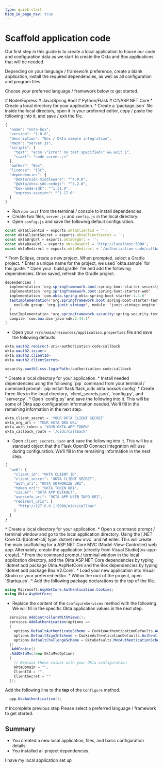 ```yaml
---
type: quick-start
hide_in_page_nav: true
---
```


# Scaffold application code

Our first step in this guide is to create a local application to house our code
and configuration data as we start to create the Okta and Box applications that
will be needed.

Depending on your language / framework preference, create a blank application,
install the required dependencies, as well as all configuration and program
files.

Choose your preferred language / framework below to get started.

<Grid columns='4'>
  <Choose option='programming.platform' value='node' color='blue'>
    # Node/Express
  </Choose>

  <Choose option='programming.platform' value='java' color='blue'>
    # Java/Spring Boot
  </Choose>
  
  <Choose option='programming.platform' value='python' color='blue'>
    # Python/Flask
  </Choose>
  
  <Choose option='programming.platform' value='cs' color='blue'>
    # C#/ASP.NET Core
  </Choose>
</Grid>

<Choice option='programming.platform' value='node' color='none'>
* Create a local directory for your application.
* Create a `package.json` file inside the local directory, open it in your
 preferred editor, copy / paste the following into it, and save / exit the
 file.

```js
{
  "name": "okta-box",
  "version": "1.0.0",
  "description": "Box / Okta sample integration",
  "main": "server.js",
  "scripts": {
    "test": "echo \"Error: no test specified\" && exit 1",
    "start": "node server.js"
  },
  "author": "Box",
  "license": "ISC",
  "dependencies": {
    "@okta/oidc-middleware": "^4.0.0",
    "@okta/okta-sdk-nodejs": "^3.2.0",
    "box-node-sdk": "^1.31.0",
    "express-session": "^1.17.0"
  }
}
```

* Run `npm init` from the terminal / console to install dependencies.
* Create two files, `server.js` and `config.js` in the local directory.
* Open `config.js` and save the following default configuration.

```js
const oktaClientId = exports.oktaClientId = '';
const oktaClientSecret = exports.oktaClientSecret = '';
const oktaOrgUrl = exports.oktaOrgUrl = '';
const oktaBaseUrl = exports.oktaBaseUrl = 'http://localhost:3000';
const oktaRedirect = exports.oktaRedirect = '/authorization-code/callback';
```

</Choice>
<Choice option='programming.platform' value='java' color='none'>
* From Eclipse, create a new project. When prompted, select a Gradle project.
* Enter a unique name for the project, we used `okta.sample` for this guide.
* Open your `build.gradle` file and add the following dependencies. Once saved,
 refresh the Gradle project.

```java
dependencies {
  implementation 'org.springframework.boot:spring-boot-starter-security'
  implementation 'org.springframework.boot:spring-boot-starter-web'
  implementation 'com.okta.spring:okta-spring-boot-starter:1.4.0'
  testImplementation('org.springframework.boot:spring-boot-starter-test') {
    exclude group: 'org.junit.vintage', module: 'junit-vintage-engine'
  }
  testImplementation 'org.springframework.security:spring-security-test'
  compile 'com.box:box-java-sdk:2.44.1'
}
```

* Open your `/src/main/resources/application.properties` file and save the
 following defaults.

```java
okta.oauth2.redirect-uri=/authorization-code/callback
okta.oauth2.issuer=
okta.oauth2.clientId=
okta.oauth2.clientSecret=

security.oauth2.sso.loginPath=/authorization-code/callback
```

</Choice>
<Choice option='programming.platform' value='python' color='none'>
* Create a local directory for your application.
* Install needed dependencies using the following `pip` command from your
 terminal / command prompt: `pip install flask flask_oidc okta boxsdk config`
* Create three files in the local directory, `client_secrets.json`,
 `config.py`, and `server.py`.
* Open `config.py` and save the following into it. This will be some of Okta
 app configuration information needed. We'll fill in the remaining information
 in the next step.

```python
okta_client_secret = 'YOUR OKTA CLIENT SECRET'
okta_org_url = 'YOUR OKTA ORG URL'
okta_auth_token = 'YOUR OKTA APP TOKEN'
okta_callback_route = '/oidc/callback'
```

* Open `client_secrets.json` and save the following into it. This will be a
 standard object that the Flask OpenID Connect integration will use during
 configuration. We'll fill in the remaining information in the next step.

```js
{
  "web": {
    "client_id": "OKTA CLIENT ID",
    "client_secret": "OKTA CLIENT SECRET",
    "auth_uri": "OKTA AUTHORIZE URI",
    "token_uri": "OKTA TOKEN URI",
    "issuer": "OKTA APP DEFAULT",
    "userinfo_uri": "OKTA APP USER INFO URI",
    "redirect_uris": [
      "http://127.0.0.1:5000/oidc/callbac"
    ]
  }
}
```

</Choice>
<Choice option='programming.platform' value='cs' color='none'>
* Create a local directory for your application.
* Open a command prompt / terminal window and go to the local application
directory. Using the [.NET Core CLI][dotnet-cli] type `dotnet new mvc` and hit
enter. This will create the main scaffolding for a ASP.NET Core MVC
(Model-View-Controller) web app. Alternately, create the application
[directly from Visual Studio][vs-app-create].
* From the command prompt / terminal window in the local application directory,
add the Okta ASP.NET Core dependencies by typing
`dotnet add package Okta.AspNetCore`and the Box dependencies by typing
`dotnet add package Box.V2.Core`.
* Load your new application into Visual Studio or your preferred editor.
* Within the root of the project, open `Startup.cs`.
* Add the following package declarations to the top of the file.

```csharp
using Microsoft.AspNetCore.Authentication.Cookies;
using Okta.AspNetCore;
```

* Replace the content of the `ConfigureServices` method with the following. We
 will fill in the specific Okta application values in the next step.

<!-- markdownlint-disable line-length -->
```csharp
  services.AddControllersWithViews();
  services.AddAuthentication(options =>
  {
    options.DefaultAuthenticateScheme = CookieAuthenticationDefaults.AuthenticationScheme;
    options.DefaultSignInScheme = CookieAuthenticationDefaults.AuthenticationScheme;
    options.DefaultChallengeScheme = OktaDefaults.MvcAuthenticationScheme;
  })
  .AddCookie()
  .AddOktaMvc(new OktaMvcOptions
  {
    // Replace these values with your Okta configuration
    OktaDomain = "",
    ClientId = "",
    ClientSecret = ""
  });
```
<!-- markdownlint-enable line-length -->

Add the following line to the **top** of the `Configure` method.

```csharp
  app.UseAuthentication();
```

</Choice>
<Choice option='programming.platform' unset color='none'>
  <Message danger>
    # Incomplete previous step
    Please select a preferred language / framework to get started.
  </Message>
</Choice>

## Summary

* You created a new local application, files, and basic configuration details.
* You installed all project dependencies.

<Observe option='programming.platform' value='node,java,python'>
  <Next>I have my local application set up</Next>
</Observe>

[dotnet-cli]: https://docs.microsoft.com/en-us/dotnet/core/tools/
[vs-app-create]: https://docs.microsoft.com/en-us/visualstudio/ide/quickstart-aspnet-core